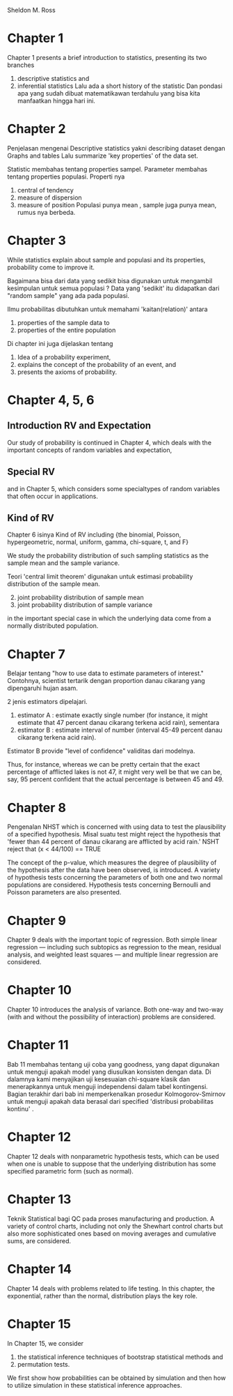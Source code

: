 Sheldon M. Ross

# Chapter 1 
Chapter 1 presents a brief introduction to statistics, presenting its two branches 
1. descriptive statistics and 
2. inferential statistics
Lalu ada a short history of the statistic
Dan pondasi apa yang sudah dibuat matematikawan terdahulu yang bisa kita manfaatkan hingga hari ini.

# Chapter 2
Penjelasan mengenai Descriptive statistics yakni describing dataset dengan Graphs and tables
Lalu summarize 'key properties' of the data set.

Statistic membahas tentang properties sampel. 
Parameter membahas tentang properties populasi.
Properti nya
1. central of tendency
2. measure of dispersion
3. measure of position
Populasi punya mean , sample juga punya mean, rumus nya berbeda. 

# Chapter 3
While statistics explain about sample and populasi and its properties, probability come to improve it. 

Bagaimana bisa dari data yang sedikit bisa digunakan untuk mengambil kesimpulan untuk semua populasi ?
Data yang 'sedikit' itu didapatkan dari "random sample" yang ada pada populasi.

Ilmu probabilitas dibutuhkan untuk memahami 'kaitan(relation)' antara
1. properties of the sample data
to 
2. properties of the entire population

Di chapter ini juga dijelaskan tentang
1. Idea of a probability experiment, 
2. explains the concept of the probability of an event, and 
3. presents the axioms of probability.

# Chapter 4, 5, 6
## Introduction RV and Expectation
Our study of probability is continued in Chapter 4, which deals with the important concepts of random variables and expectation, 
## Special RV
and in Chapter 5, which considers some specialtypes of random variables that often occur in applications. 
## Kind of RV
Chapter 6 isinya Kind of RV including 
{the binomial, Poisson, hypergeometric, normal, uniform, gamma, chi-square, t, and F}

We study the probability distribution of such sampling statistics as the sample mean and the sample variance. 

Teori 'central limit theorem' digunakan untuk estimasi  probability distribution of the sample mean.

2. joint probability distribution of sample mean 
3. joint probability distribution of sample variance

in the important special case in which the underlying data come from a normally distributed population.

# Chapter 7
Belajar tentang
"how to use data to estimate parameters of interest." 
Contohnya, scientist tertarik dengan 
proportion danau cikarang yang dipengaruhi hujan asam.

2 jenis estimators dipelajari.

1. estimator A : estimate exactly single number (for instance, it might estimate that 47 percent danau cikarang terkena acid rain), 
sementara 
2. estimator B : estimate interval of number (interval 45-49 percent danau cikarang terkena acid rain). 

Estimator B provide "level of confidence" validitas dari modelnya. 

Thus, for instance, whereas we can be pretty certain that the exact percentage of afflicted lakes is not 47, it might very well be that we can be, say, 95 percent confident that the actual percentage is between 45 and 49.

# Chapter 8
Pengenalan NHST which is concerned with using data to test the plausibility of a specified hypothesis. 
Misal suatu test might reject the hypothesis that 
'fewer than 44 percent of danau cikarang are afflicted by acid rain.'
NSHT reject that (x < 44/100) == TRUE

The concept of the p-value, which measures the degree of plausibility of the hypothesis after the data have been observed, is introduced. 
A variety of hypothesis tests concerning the parameters of both one and two normal populations are considered.
Hypothesis tests concerning Bernoulli and Poisson parameters are also presented.

# Chapter 9 
Chapter 9 deals with the important topic of regression. Both simple linear regression — including such subtopics as regression to the mean, residual analysis, and
weighted least squares — and multiple linear regression are considered.

# Chapter 10
Chapter 10 introduces the analysis of variance. Both one-way and two-way (with
and without the possibility of interaction) problems are considered.

# Chapter 11
Bab 11 membahas tentang uji coba yang goodness, yang dapat digunakan untuk menguji apakah model yang diusulkan konsisten dengan data.
Di dalamnya kami menyajikan uji kesesuaian chi-square klasik dan menerapkannya untuk menguji independensi dalam tabel kontingensi. 
Bagian terakhir dari bab ini memperkenalkan prosedur Kolmogorov-Smirnov untuk menguji apakah data berasal dari specified 'distribusi probabilitas kontinu' .

# Chapter 12
Chapter 12 deals with nonparametric hypothesis tests, which can be used when one is unable to suppose that the underlying distribution has some specified parametric
form (such as normal).

# Chapter 13
Teknik Statistical bagi QC pada proses manufacturing and production.
A variety of control charts, including not only the Shewhart control charts but also more sophisticated ones based on moving averages and cumulative sums, are considered.

# Chapter 14
Chapter 14 deals with problems related to life testing. In this chapter, the exponential, rather than the normal, distribution plays the key role.

# Chapter 15
In Chapter 15, we consider 
1. the statistical inference techniques of bootstrap statistical methods and 
2. permutation tests. 

We first show how probabilities can be obtained by simulation and then how to utilize simulation in these statistical inference approaches.
